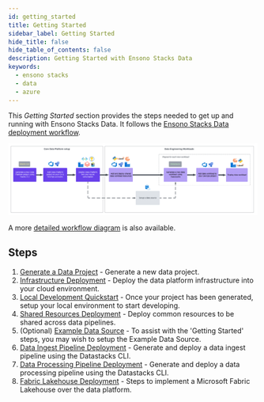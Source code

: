 ```yaml
---
id: getting_started
title: Getting Started
sidebar_label: Getting Started
hide_title: false
hide_table_of_contents: false
description: Getting Started with Ensono Stacks Data
keywords:
  - ensono stacks
  - data
  - azure
---
```


This _Getting Started_ section provides the steps needed to get up and running with Ensono Stacks Data. It follows the [Ensono Stacks Data deployment workflow](../architecture/architecture_data_azure.md).

![Ensono Stacks Data workflow - high-level](../images/stacks-data-workflow-high-level.png)

A more [detailed workflow diagram](../architecture/architecture_data_azure.md#detailed-workflow) is also available.

## Steps

1. [Generate a Data Project](./generate_project.md) - Generate a new data project.
2. [Infrastructure Deployment](./core_data_platform_deployment_azure.md) - Deploy the data platform infrastructure into your cloud environment.
3. [Local Development Quickstart](./dev_quickstart_data_azure.md) - Once your project has been generated, setup your local environment to start developing.
4. [Shared Resources Deployment](./shared_resources_deployment_azure.md) - Deploy common resources to be shared across data pipelines.
5. (Optional) [Example Data Source](./example_data_source.md) - To assist with the 'Getting Started' steps, you may wish to setup the Example Data Source.
6. [Data Ingest Pipeline Deployment](./ingest_pipeline_deployment_azure.md) - Generate and deploy a data ingest pipeline using the Datastacks CLI.
7. [Data Processing Pipeline Deployment](./processing_pipeline_deployment_azure.md) - Generate and deploy a data processing pipeline using the Datastacks CLI.
8. [Fabric Lakehouse Deployment](./fabric_deployment_guide.md) - Steps to implement a Microsoft Fabric Lakehouse over the data platform.
